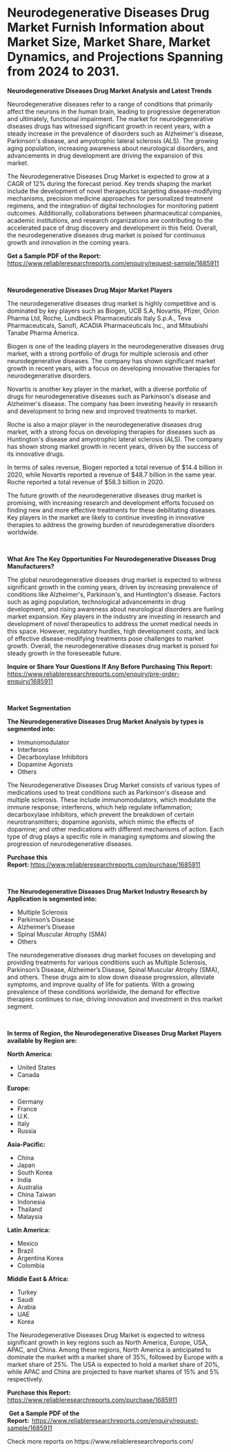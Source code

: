 <p><h1>Neurodegenerative Diseases Drug Market Furnish Information about Market Size, Market Share, Market Dynamics, and Projections Spanning from 2024 to 2031.</h1></p><p><strong>Neurodegenerative Diseases Drug Market Analysis and Latest Trends</strong></p>
<p><p>Neurodegenerative diseases refer to a range of conditions that primarily affect the neurons in the human brain, leading to progressive degeneration and ultimately, functional impairment. The market for neurodegenerative diseases drugs has witnessed significant growth in recent years, with a steady increase in the prevalence of disorders such as Alzheimer's disease, Parkinson's disease, and amyotrophic lateral sclerosis (ALS). The growing aging population, increasing awareness about neurological disorders, and advancements in drug development are driving the expansion of this market.</p><p>The Neurodegenerative Diseases Drug Market is expected to grow at a CAGR of 12% during the forecast period. Key trends shaping the market include the development of novel therapeutics targeting disease-modifying mechanisms, precision medicine approaches for personalized treatment regimens, and the integration of digital technologies for monitoring patient outcomes. Additionally, collaborations between pharmaceutical companies, academic institutions, and research organizations are contributing to the accelerated pace of drug discovery and development in this field. Overall, the neurodegenerative diseases drug market is poised for continuous growth and innovation in the coming years.</p></p>
<p><strong>Get a Sample PDF of the Report:&nbsp;</strong> <a href="https://www.reliableresearchreports.com/enquiry/request-sample/1685911">https://www.reliableresearchreports.com/enquiry/request-sample/1685911</a></p>
<p>&nbsp;</p>
<p><strong>Neurodegenerative Diseases Drug Major Market Players</strong></p>
<p><p>The neurodegenerative diseases drug market is highly competitive and is dominated by key players such as Biogen, UCB S.A, Novartis, Pfizer, Orion Pharma Ltd, Roche, Lundbeck Pharmaceuticals Italy S.p.A., Teva Pharmaceuticals, Sanofi, ACADIA Pharmaceuticals Inc., and Mitsubishi Tanabe Pharma America.</p><p>Biogen is one of the leading players in the neurodegenerative diseases drug market, with a strong portfolio of drugs for multiple sclerosis and other neurodegenerative diseases. The company has shown significant market growth in recent years, with a focus on developing innovative therapies for neurodegenerative disorders.</p><p>Novartis is another key player in the market, with a diverse portfolio of drugs for neurodegenerative diseases such as Parkinson's disease and Alzheimer's disease. The company has been investing heavily in research and development to bring new and improved treatments to market.</p><p>Roche is also a major player in the neurodegenerative diseases drug market, with a strong focus on developing therapies for diseases such as Huntington's disease and amyotrophic lateral sclerosis (ALS). The company has shown strong market growth in recent years, driven by the success of its innovative drugs.</p><p>In terms of sales revenue, Biogen reported a total revenue of $14.4 billion in 2020, while Novartis reported a revenue of $48.7 billion in the same year. Roche reported a total revenue of $58.3 billion in 2020.</p><p>The future growth of the neurodegenerative diseases drug market is promising, with increasing research and development efforts focused on finding new and more effective treatments for these debilitating diseases. Key players in the market are likely to continue investing in innovative therapies to address the growing burden of neurodegenerative disorders worldwide.</p></p>
<p>&nbsp;</p>
<p><strong>What Are The Key Opportunities For Neurodegenerative Diseases Drug Manufacturers?</strong></p>
<p><p>The global neurodegenerative diseases drug market is expected to witness significant growth in the coming years, driven by increasing prevalence of conditions like Alzheimer's, Parkinson's, and Huntington's disease. Factors such as aging population, technological advancements in drug development, and rising awareness about neurological disorders are fueling market expansion. Key players in the industry are investing in research and development of novel therapeutics to address the unmet medical needs in this space. However, regulatory hurdles, high development costs, and lack of effective disease-modifying treatments pose challenges to market growth. Overall, the neurodegenerative diseases drug market is poised for steady growth in the foreseeable future.</p></p>
<p><strong>Inquire or Share Your Questions If Any Before Purchasing This Report:</strong> <a href="https://www.reliableresearchreports.com/enquiry/pre-order-enquiry/1685911">https://www.reliableresearchreports.com/enquiry/pre-order-enquiry/1685911</a></p>
<p>&nbsp;</p>
<p><strong>Market Segmentation</strong></p>
<p><strong>The Neurodegenerative Diseases Drug Market Analysis by types is segmented into:</strong></p>
<p><ul><li>Immunomodulator</li><li>Interferons</li><li>Decarboxylase Inhibitors</li><li>Dopamine Agonists</li><li>Others</li></ul></p>
<p><p>The Neurodegenerative Diseases Drug Market consists of various types of medications used to treat conditions such as Parkinson's disease and multiple sclerosis. These include immunomodulators, which modulate the immune response; interferons, which help regulate inflammation; decarboxylase inhibitors, which prevent the breakdown of certain neurotransmitters; dopamine agonists, which mimic the effects of dopamine; and other medications with different mechanisms of action. Each type of drug plays a specific role in managing symptoms and slowing the progression of neurodegenerative diseases.</p></p>
<p><strong>Purchase this Report:&nbsp;</strong><a href="https://www.reliableresearchreports.com/purchase/1685911">https://www.reliableresearchreports.com/purchase/1685911</a></p>
<p>&nbsp;</p>
<p><strong>The Neurodegenerative Diseases Drug Market Industry Research by Application is segmented into:</strong></p>
<p><ul><li>Multiple Sclerosis</li><li>Parkinson’s Disease</li><li>Alzheimer’s Disease</li><li>Spinal Muscular Atrophy (SMA)</li><li>Others</li></ul></p>
<p><p>The neurodegenerative diseases drug market focuses on developing and providing treatments for various conditions such as Multiple Sclerosis, Parkinson’s Disease, Alzheimer’s Disease, Spinal Muscular Atrophy (SMA), and others. These drugs aim to slow down disease progression, alleviate symptoms, and improve quality of life for patients. With a growing prevalence of these conditions worldwide, the demand for effective therapies continues to rise, driving innovation and investment in this market segment.</p></p>
<p>&nbsp;</p>
<p><strong>In terms of Region, the Neurodegenerative Diseases Drug Market Players available by Region are:</strong></p>
<p>
    <p> <strong> North America: </strong>
        <ul>
            <li>United States</li>
            <li>Canada</li>
        </ul>
        </p> 
    <p> <strong> Europe: </strong>
        <ul>
            <li>Germany</li>
            <li>France</li>
            <li>U.K.</li>
            <li>Italy</li>
            <li>Russia</li>
        </ul>
        </p> 
    <p> <strong> Asia-Pacific: </strong>
        <ul>
            <li>China</li>
            <li>Japan</li>
            <li>South Korea</li>
            <li>India</li>
            <li>Australia</li>
            <li>China Taiwan</li>
            <li>Indonesia</li>
            <li>Thailand</li>
            <li>Malaysia</li>
        </ul>
        </p> 
    <p> <strong> Latin America: </strong>
        <ul>
            <li>Mexico</li>
            <li>Brazil</li>
            <li>Argentina Korea</li>
            <li>Colombia</li>
        </ul>
        </p> 
    <p> <strong> Middle East & Africa: </strong>
        <ul>
            <li>Turkey</li>
            <li>Saudi</li>
            <li>Arabia</li>
            <li>UAE</li>
            <li>Korea</li>
        </ul>
    </p>
    </p>
<p><p>The Neurodegenerative Diseases Drug Market is expected to witness significant growth in key regions such as North America, Europe, USA, APAC, and China. Among these regions, North America is anticipated to dominate the market with a market share of 35%, followed by Europe with a market share of 25%. The USA is expected to hold a market share of 20%, while APAC and China are projected to have market shares of 15% and 5% respectively.</p></p>
<p><strong>Purchase this Report: </strong><a href="https://www.reliableresearchreports.com/purchase/1685911">https://www.reliableresearchreports.com/purchase/1685911</a></p>
<p>&nbsp;<strong>Get a Sample PDF of the Report:&nbsp;&nbsp;</strong><a href="https://www.reliableresearchreports.com/enquiry/request-sample/1685911">https://www.reliableresearchreports.com/enquiry/request-sample/1685911</a></p>
<p><strong></strong></p>
<p>Check more reports on https://www.reliableresearchreports.com/</p>